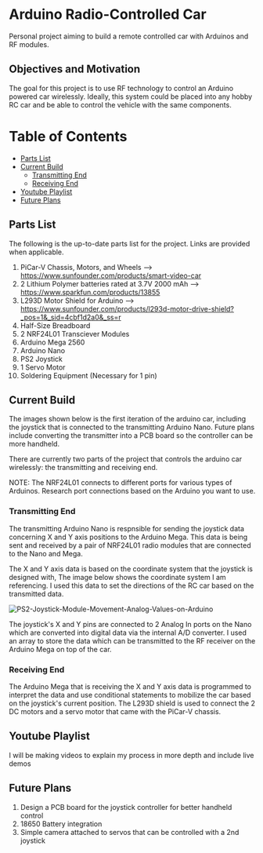 # Arduino Radio-Controlled Car

Personal project aiming to build a remote controlled car with Arduinos and RF modules. 

## Objectives and Motivation

The goal for this project is to use RF technology to control an Arduino powered car wirelessly. Ideally, this system could be placed into any hobby RC car and be able to control the vehicle with the same components.

# Table of Contents

- [Parts List](#parts-list)
- [Current Build](#current-build)
     * [Transmitting End](#transmitting-end)
     * [Receiving End](#receiving-end)
- [Youtube Playlist](#youtube-playlist)
- [Future Plans](#future-plans)




## Parts List

The following is the up-to-date parts list for the project. Links are provided when applicable.

1. PiCar-V Chassis, Motors, and Wheels  -->  https://www.sunfounder.com/products/smart-video-car
2. 2 Lithium Polymer batteries rated at 3.7V 2000 mAh --> https://www.sparkfun.com/products/13855
3. L293D Motor Shield for Arduino --> https://www.sunfounder.com/products/l293d-motor-drive-shield?_pos=1&_sid=4cbf1d2a0&_ss=r
5. Half-Size Breadboard
6. 2 NRF24L01 Transciever Modules
7. Arduino Mega 2560
8. Arduino Nano
9. PS2 Joystick
10. 1 Servo Motor
11. Soldering Equipment (Necessary for 1 pin)

## Current Build 

The images shown below is the first iteration of the arduino car, including the joystick that is connected to the transmitting Arduino Nano. Future plans include converting the transmitter into a PCB board so the controller can be more handheld. 

There are currently two parts of the project that controls the arduino car wirelessly: the transmitting and receiving end.

NOTE: The NRF24L01 connects to different ports for various types of Arduinos. Research port connections based on the Arduino you want to use.



### Transmitting End

The transmitting Arduino Nano is respnsible for sending the joystick data concerning X and Y axis positions to the Arduino Mega. This data is being sent and received by a pair of NRF24L01 radio modules that are connected to the Nano and Mega. 

The X and Y axis data is based on the coordinate system that the joystick is designed with, The image below shows the coordinate system I am referencing. I used this data to set the directions of the RC car based on the transmitted data. 

![PS2-Joystick-Module-Movement-Analog-Values-on-Arduino](https://user-images.githubusercontent.com/55263663/117518698-a7f71180-af55-11eb-89fc-68e55c005ada.png)

The joystick's X and Y pins are connected to 2 Analog In ports on the Nano which are converted into digital data via the internal A/D converter. I used an array to store the data which can be transmitted to the RF receiver on the Arduino Mega on top of the car.

### Receiving End

The Arduino Mega that is receiving the X and Y axis data is programmed to interpret the data and use conditional statements to mobilize the car based on the joystick's current position. The L293D shield is used to connect the 2 DC motors and a servo motor that came with the PiCar-V chassis. 

## Youtube Playlist

I will be making videos to explain my process in more depth and include live demos

## Future Plans

1. Design a PCB board for the joystick controller for better handheld control
2. 18650 Battery integration
3. Simple camera attached to servos that can be controlled with a 2nd joystick
